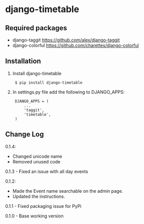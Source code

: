 django-timetable
========================


Required packages
------------------
* django-taggit
    https://github.com/alex/django-taggit
* django-colorful
    https://github.com/charettes/django-colorful


Installation
------------

1. Install django-timetable

        $ pip install django-timetable

2. In settings.py file add the following to DJANGO_APPS:

        DJANGO_APPS = (
            ...
            'taggit',
            'timetable',
        )


Change Log
----------

0.1.4:
- Changed unicode name
- Removed unused code

0.1.3 - Fixed an issue with all day events

0.1.2:
- Made the Event name searchable on the admin page.
- Updated the instructions.

0.1.1 - Fixed packaging issue for PyPi

0.1.0 - Base working version
